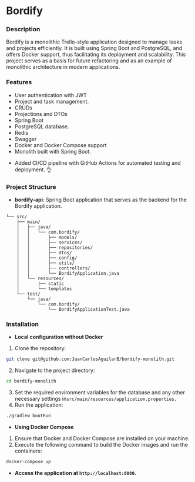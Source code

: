 # Bordify

### Description
Bordify is a monolithic Trello-style application designed to manage tasks and projects efficiently. It is built using Spring Boot and PostgreSQL, and offers Docker support, thus facilitating its deployment and scalability. This project serves as a basis for future refactoring and as an example of monolithic architecture in modern applications.

### Features
- User authentication with JWT
- Project and task management.
- CRUDs
- Projections and DTOs
- Spring Boot
- PostgreSQL database.
- Redis
- Swagger
- Docker and Docker Compose support
-  Monolith built with Spring Boot.

* Added CI/CD pipeline with GitHub Actions for automated testing and deployment. 👌

### Project Structure

- **bordify-api**: Spring Boot application that serves as the backend for the Bordify application.
```plaintext
└── src/
    ├── main/
    │   ├── java/
    │   │   └── com.bordify/
    │   │       ├── models/
    │   │       ├── services/
    │   │       ├── repositories/
    │   │       ├── dtos/
    │   │       ├── config/
    │   │       ├── utils/
    │   │       ├── controllers/
    │   │       └── BordifyApplication.java
    │   └── resources/
    │       ├── static
    │       └── templates
    └── test/
        └── java/
            └── com.bordify/
                └── BordifyApplicationTest.java
```

### Installation

- **Local configuration without Docker**
1. Clone the repository:
```bash
git clone git@github.com:JuanCarlosAguilarB/bordify-monolith.git
```

2. Navigate to the project directory:
```bash
cd bordify-monolith
```
3. Set the required environment variables for the database and any other necessary settings in`src/main/resources/application.properties.`
4. Run the application:

```bash
./gradlew bootRun
```
* **Using Docker Compose**

1. Ensure that Docker and Docker Compose are installed on your machine.
2. Execute the following command to build the Docker images and run the containers:
```bash
docker-compose up
```
* **Access the application at `http://localhost:8080`.**






















